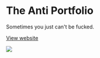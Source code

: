 # The Anti Portfolio
Sometimes you just can't be fucked.

[View website](https://georgemarshall-.github.io/anti-portfolio)

![](https://user-images.githubusercontent.com/8112138/86865318-a2a20f80-c083-11ea-85bd-107d1aec9da8.png)

